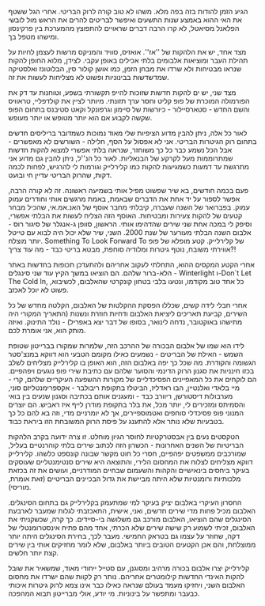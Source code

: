 הגיע הזמן להודות בזה בפה מלא. משהו לא טוב קורה לרוק הבריטי. אחרי הגל ששטף את האי ההוא באמצע שנות התשעים ואיפשר לבריטים להרים את הראש מול לובשי הפלאנל מסיאטל, לא קרו הרבה דברים שראויים להתפוצץ מהמערכת בין פרקינסון ומישהו מטפל בך. 

מצד אחד, יש את הלהקות של ''אז''. אואזיס, סוויד והמניקס מרשות לעצמן לחיות על תהילת העבר ומוציאות אלבומים בלתי אכילים באופן עקבי. לצידן, מלוא החופן להקות שנראו מבטיחות ולא שרדו את מבחן הזמן, כמו אושן קולור סין, הבלוטונז ואלסטיקה שמדשדשות בבינוניות ופשוט לא מצליחות לעשות את זה. 

מצד שני, יש ים להקות חדשות שזוכות להייפ תקשורתי בשפע, וטוחנות עד דק את הפורמולה המוכרת של פופ קליט וחסר ערך תזונתי. מיותר לציין את קולדפליי, טראוויס והשם החדש - סטארסיילור - כיורשות של סיימון וגרפונקל וקאט סטיבנס בתחום הפופ שקשה לקבוע אם הוא יותר מטופש או יותר מעופש. 

לאור כל אלה, ניתן להבין מדוע הציפיות שלי מאוד נמוכות כשמדובר בריליסים חדשים בתחום רוק הגיטרות הבריטי. אני לא אפסול על הסף, חלילה - השורשים לא מאפשרים - אבל הכל נשמע כבר כל כך משוחזר, שנראה בלתי אפשרי למצוא להקות חדשות שמתרוממות מעל לקרקע של הבנאליות. לאור כל הנ''ל, ניתן להבין גם מדוע אני מתרגשת עד דמעות כשמגיעות להקות כמו קלירלייק וגורמות לי להרגיש, לפחות לכמה דקות, שהרוק הבריטי עדיין חי ובועט. 

פעם בכמה חודשים, בא שיר שפשוט מפיל אותי בשמיעה ראשונה. זה לא קורה הרבה, אפשר לספור על יד אחת את הדברים שבאמת, באמת מרגשים אותי וחודרים עמוק עמוק. בפברואר של השנה שעברה, קיבלתי מחבר אוסף של האנ.אמ.אי, שהכיל מבחר קטעים של להקות צעירות ומבטיחות. האוסף הזה הצליח לעשות את הבלתי אפשרי, וסיפק לי במכה אחת שני שירים שהדהימו אותי. הראשון, סוופן ג-אנגלר של סיגור רוס - אלבום השנה הבלתי מעורער של שנת 2000. השני, שיר שלא יכול היה לבוא עם טייטל יותר מוצלח. Something To Look Forward To של קלירלייק. קטע מופלא של פופ אווירתי משובח, נוטף גיטרות ומלודיה סוחפת, מבטא בריטי כבד - מה עוד צריך?! 

אחרי הקטע המקסים ההוא, התחלתי לעקוב אחריהם ולהתעדכן תכופות בחדשות באתר הלא-ברור שלהם. הם הוציאו במשך הקיץ עוד שני סינגלים - Winterlight ו-Don`t Let The Cold In, כל אחד טוב מקודמו, ונטעו בלבי בטחון קונקרטי שהאלבום, לכשיבוא, פשוט לא יוכל לאכזב. 

אחרי חבלי לידה קשים, שכללו הפסקת ההקלטות של האלבום, הקלטה מחדש של כל השירים, קביעת תאריכים ליציאת האלבום ודחיות חוזרת ונשנות (התאריך המקורי היה מתישהו באוקטובר, נדחה לינואר, בסופו של דבר יצא באפריל) - נולד התינוק. ואיזה מותק הוא, אני אומרת לכם. 

לידו הוא שמו של אלבום הבכורה של ההרכב הזה, שלמרות שמקורו בברייטון שטופת השמש - האילת של הבריטים - נשמעים כאילו מקומם הטבעי הוא דווקא במנצ'סטר הגשומה והקודרת. מה שכל כך יפה באלבום הזה, הוא האופן בו קלירלייק מצליחים לשלב בכזו חינניות את סגנון הרוק הדינמי והסוער שלהם עם כתיבת שירי פופ נוגעים ויפהפיים. הם לוקחים את כל המאפיינים הפסיכדליים של מקורות ההשפעה העיקריים שלהם, קרי - מיי בלאדי ואלנטיין, הבו ראדליז, הביטלז בתקופת ריבולבר - אקספרימנטליזם סוני, מערבולות דיסטורשן, ריוורב כבד - ומעגנים אותם בכתיבה וסגנון שנעים בין בואי והסמיתס ומזכירים לי, יותר מכל, את בלר בתקופת מודרן לייף איז ראביש. הם יוצרים המנוני פופ פסיכדלי סוחפים ואטמוספיירים, אך לא יומרניים מדי, וזה בא להם כל כך בטבעיות שלא נותר אלא להתענג על פיסת הרוק המשובחת הזו ביראת כבוד. 

הטקסטים נעים בין אבסטרקטיות לחוסר הגיון מוחלט. זו צרה ידועה בקרב הלהקות הבריטיות של השנים האחרונות - הכשרון הזה לכתוב שירים בלתי קוהרנטיים בעליל, שמורכבים ממשפטים יפהפיים, חסרי כל חוט מקשר שבונה קונספט כלשהו. קלירלייק דווקא מצליחים לצלוח את המחסום הלירי, והתוצאה היא שירים סנטימנטליים שעוסקים בעיקר ביחסים בינאישיים והקהות והשעמום שבחיים המודרניים, ועושים את זה בכזאת מלכותיות ורומנטיות שלא היתה מביישת את גדול הבכיינים הבריטיים (זאת אומרת, מוריסי). 

החסרון העיקרי באלבום יציק בעיקר למי שמתעמק בקלירלייק גם בתחום הסינגלים. האלבום מכיל פחות מדי שירים חדשים, ואני, אישית, התאכזבתי לגלות שמעבר לארבעת הסינגלים שהם הוציאו, האלבום מורכב גם משלושה בי-סיידים. כך קרה, שכשקניתי את האלבום, זכיתי לשמוע רק שישה שירים שלא הכרתי, אחד מהם פתיח אינסטרומנטלי של דקה, שחוזר על עצמו גם בטראק החמישי. מעבר לכך, בחירת הסינגלים היתה יותר ממוצלחת, והם אכן הקטעים הטובים ביותר באלבום, שלא לומר מחזיקים אותי בין שירים קצת יותר חלשים. 

קלירלייק יצרו אלבום בכורה מרהיב ומסוגנן, עם סטייל ייחודי מאוד, שמשאיר את שובל להקות האינדי החדשות קילומטרים אחריהם. נותר רק לקוות שהם ישרדו את מחסום האלבום השני, ויחזיקו מעמד בעולם שנראה כאילו כבר אינו צמא לרוק גיטרות איכותי כבעבר ומתפשר על בינוניות. מי יודע, אולי מברייטון תבוא המהפכה. 
